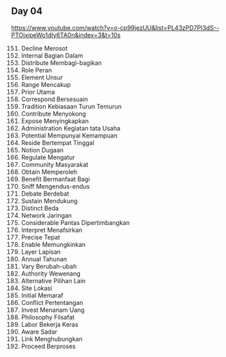 ## Day 04
https://www.youtube.com/watch?v=o-cp99jezUU&list=PL43zPD7PI3dS--PTOjxipeWo1dIy6TA0n&index=3&t=10s

151. Decline Merosot
152. Internal Bagian Dalam
153. Distribute Membagi-bagikan
154. Role Peran
155. Element Unsur
156. Range Mencakup
157. Prior Utama
158. Correspond Bersesuain
159. Tradition  Kebiasaan Turun Temurun
160. Contribute Menyokong
161. Expose Menyingkapkan
162. Administration Kegiatan tata Usaha
163. Potential Mempunyai Kemampuan
164. Reside Bertempat Tinggal
165. Notion Dugaan
166. Regulate Mengatur
167. Community Masyarakat
168. Obtain Memperoleh
169. Benefit Bermanfaat Bagi
170. Sniff Mengendus-endus
171. Debate Berdebat
172. Sustain Mendukung
173. Distinct Beda
174. Network Jaringan
175. Considerable Pantas Dipertimbangkan 
176. Interpret Menafsirkan
177. Precise Tepat
178. Enable Memungkinkan
179. Layer Lapisan
180. Annual Tahunan
181. Vary Berubah-ubah
182. Authority Wewenang
183. Alternative Pilihan Lain
184. Site Lokasi
185. Initial Memaraf
186. Conflict Pertentangan
187. Invest Menanam Uang
188. Philosophy Filsafat
189. Labor Bekerja Keras
190. Aware Sadar
191. Link Menghubungkan
192. Proceed Berproses

